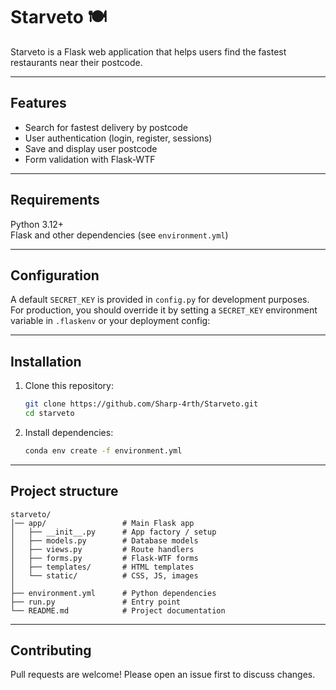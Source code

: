 # Starveto 🍽️

Starveto is a Flask web application that helps users find the fastest restaurants near their postcode.

---

## Features
- Search for fastest delivery by postcode
- User authentication (login, register, sessions)
- Save and display user postcode
- Form validation with Flask-WTF

---

## Requirements
Python 3.12+  
Flask and other dependencies (see `environment.yml`)

---

## Configuration
A default `SECRET_KEY` is provided in `config.py` for development purposes.  
For production, you should override it by setting a `SECRET_KEY` environment variable in `.flaskenv` or your deployment config:

---

## Installation
1. Clone this repository:
   ```bash
   git clone https://github.com/Sharp-4rth/Starveto.git
   cd starveto
   
2. Install dependencies:
    ```bash
    conda env create -f environment.yml
   ```
---

## Project structure

    starveto/
    │── app/                 # Main Flask app
    │   ├── __init__.py      # App factory / setup
    │   ├── models.py        # Database models
    │   ├── views.py         # Route handlers
    │   ├── forms.py         # Flask-WTF forms
    │   ├── templates/       # HTML templates
    │   └── static/          # CSS, JS, images
    │
    ├── environment.yml      # Python dependencies
    ├── run.py               # Entry point
    └── README.md            # Project documentation

---

## Contributing
Pull requests are welcome! Please open an issue first to discuss changes.